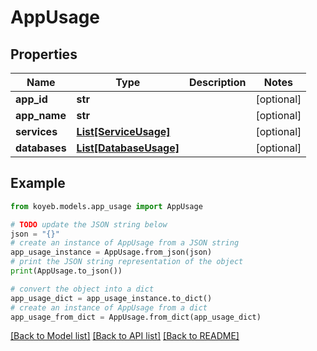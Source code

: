 # AppUsage


## Properties

Name | Type | Description | Notes
------------ | ------------- | ------------- | -------------
**app_id** | **str** |  | [optional] 
**app_name** | **str** |  | [optional] 
**services** | [**List[ServiceUsage]**](ServiceUsage.md) |  | [optional] 
**databases** | [**List[DatabaseUsage]**](DatabaseUsage.md) |  | [optional] 

## Example

```python
from koyeb.models.app_usage import AppUsage

# TODO update the JSON string below
json = "{}"
# create an instance of AppUsage from a JSON string
app_usage_instance = AppUsage.from_json(json)
# print the JSON string representation of the object
print(AppUsage.to_json())

# convert the object into a dict
app_usage_dict = app_usage_instance.to_dict()
# create an instance of AppUsage from a dict
app_usage_from_dict = AppUsage.from_dict(app_usage_dict)
```
[[Back to Model list]](../README.md#documentation-for-models) [[Back to API list]](../README.md#documentation-for-api-endpoints) [[Back to README]](../README.md)


